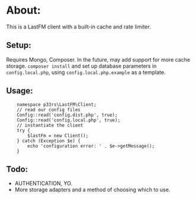 # About:
This is a LastFM client with a built-in cache and rate limiter.

## Setup:
Requires Mongo, Composer. In the future, may add support for more cache storage.
`composer install` and set up database parameters in `config.local.php`, using `config.local.php.example` as a template.

## Usage:
```
    namespace p33rs\LastFM\Client;
    // read our config files
    Config::read('config.dist.php', true);
    Config::read('config.local.php', true);
    // instantiate the client
    try {
        $lastFm = new Client();
    } catch (Exception $e) {
        echo 'configuration error: ' . $e->getMessage();
    }
```

## Todo:
- AUTHENTICATION, YO.
- More storage adapters and a method of choosing which to use.